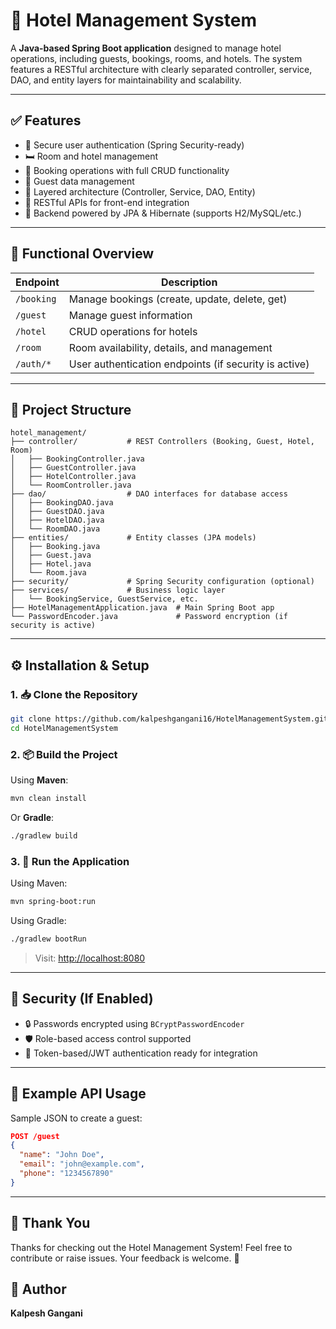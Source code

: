 
# 🏨 Hotel Management System

A **Java-based Spring Boot application** designed to manage hotel operations, including guests, bookings, rooms, and hotels. The system features a RESTful architecture with clearly separated controller, service, DAO, and entity layers for maintainability and scalability.

---

## ✅ Features

- 🔐 Secure user authentication (Spring Security-ready)
- 🛏️ Room and hotel management
- 📅 Booking operations with full CRUD functionality
- 👤 Guest data management
- 🧠 Layered architecture (Controller, Service, DAO, Entity)
- 🔁 RESTful APIs for front-end integration
- 💾 Backend powered by JPA & Hibernate (supports H2/MySQL/etc.)

---

## 🧠 Functional Overview

| Endpoint | Description |
|---------|-------------|
| `/booking` | Manage bookings (create, update, delete, get) |
| `/guest` | Manage guest information |
| `/hotel` | CRUD operations for hotels |
| `/room` | Room availability, details, and management |
| `/auth/*` | User authentication endpoints (if security is active) |

---

## 📁 Project Structure

```text
hotel_management/
├── controller/           # REST Controllers (Booking, Guest, Hotel, Room)
│   ├── BookingController.java
│   ├── GuestController.java
│   ├── HotelController.java
│   └── RoomController.java
├── dao/                  # DAO interfaces for database access
│   ├── BookingDAO.java
│   ├── GuestDAO.java
│   ├── HotelDAO.java
│   └── RoomDAO.java
├── entities/             # Entity classes (JPA models)
│   ├── Booking.java
│   ├── Guest.java
│   ├── Hotel.java
│   └── Room.java
├── security/             # Spring Security configuration (optional)
├── services/             # Business logic layer
│   └── BookingService, GuestService, etc.
├── HotelManagementApplication.java  # Main Spring Boot app
└── PasswordEncoder.java             # Password encryption (if security is active)
```

---

## ⚙️ Installation & Setup

### 1. 📥 Clone the Repository

```bash
git clone https://github.com/kalpeshgangani16/HotelManagementSystem.git
cd HotelManagementSystem
```

### 2. 📦 Build the Project

Using **Maven**:

```bash
mvn clean install
```

Or **Gradle**:

```bash
./gradlew build
```

### 3. 🚀 Run the Application

Using Maven:

```bash
mvn spring-boot:run
```

Using Gradle:

```bash
./gradlew bootRun
```

> Visit: [http://localhost:8080](http://localhost:8080)

---

## 🔐 Security (If Enabled)

- 🔒 Passwords encrypted using `BCryptPasswordEncoder`
- 🛡️ Role-based access control supported
- 🧪 Token-based/JWT authentication ready for integration

---

## 🧪 Example API Usage

Sample JSON to create a guest:

```json
POST /guest
{
  "name": "John Doe",
  "email": "john@example.com",
  "phone": "1234567890"
}
```

---

## 🙏 Thank You

Thanks for checking out the Hotel Management System! Feel free to contribute or raise issues. Your feedback is welcome. 🏨

## 👤 Author

**Kalpesh Gangani**  
